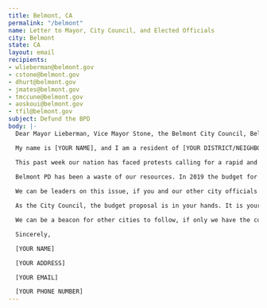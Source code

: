 ```yaml
---
title: Belmont, CA
permalink: "/belmont"
name: Letter to Mayor, City Council, and Elected Officials
city: Belmont
state: CA
layout: email
recipients:
- wlieberman@belmont.gov
- cstone@belmont.gov
- dhurt@belmont.gov
- jmates@belmont.gov
- tmccune@belmont.gov
- aoskoui@belmont.gov
- tfil@belmont.gov
subject: Defund the BPD
body: |-
  Dear Mayor Lieberman, Vice Mayor Stone, the Belmont City Council, Belmont City Manager, and Belmont Finance Manager,

  My name is [YOUR NAME], and I am a resident of [YOUR DISTRICT/NEIGHBORHOOD]. I am writing to demand that the Belmont City Council adopts a budget that prioritizes community wellbeing, and redirects funding away from the police.

  This past week our nation has faced protests calling for a rapid and meaningful reconsideration of the role of policing in communities, as well as an end to racism and anti-Blackness in America. The Bay Area, including our small town, has been at the forefront of much of this action. Accordingly, it has come to my attention that the budget for 2021 is being decided as these protests continue.
  
  Belmont PD has been a waste of our resources. In 2019 the budget for Law Enforcement and Crime Control was $10,052,972. This means that in 2019 Belmont PD cost us taxpayers twice as much as we spent on Street Maintenance, Parks and Open Spaces, Recreation Programs, Senior Services, and Affordable Housing combined. The Belmont PD budget is excessive for a small town, and I am alarmed to see that Belmont’s projected budget for 2021 shows an increase in spending on police despite historic unemployment, economic instability, and popular resistance to widespread police abuses.

  We can be leaders on this issue, if you and our other city officials have the courage to step up. I join the calls of those across the country to defund the police. I demand a budget that adequately and effectively meets the needs of at-risk Belmont residents during this trying and uncertain time, when livelihoods are on the line. I call on you to meaningfully restrict the Belmont PD budget and instead meaningfully reallocate funds towards social programs and resources that support affordable housing, education, health care, child care, and other critical community needs. We demand a budget that supports community wellbeing, rather than empowering the police forces that tear us apart.

  As the City Council, the budget proposal is in your hands. It is your duty to represent your constituents. I am urging you to completely revise the budget for the 2020-2021 fiscal year.

  We can be a beacon for other cities to follow, if only we have the courage to change.

  Sincerely,

  [YOUR NAME]

  [YOUR ADDRESS]

  [YOUR EMAIL]

  [YOUR PHONE NUMBER]
---
```

